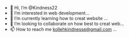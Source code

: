 - 👋 Hi, I’m @Kindness22
- 👀 I’m interested in web development...
- 🌱 I’m currently learning how to creat website  ...
- 💞️ I’m looking to collaborate on how best to creat web...
- 📫 How to reach me kollehkindnesse@gmail.com ...

<!---
Kindness22/Kindness22 is a ✨ special ✨ repository because its `README.md` (this file) appears on your GitHub profile.
You can click the Preview link to take a look at your changes.
--->
